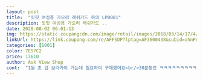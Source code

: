 ```yaml
---
layout: post 
title:  "릿핏 여성용 가오리 래쉬가드 하의 LP0001" 
description: 릿핏 여성용 가오리 래쉬가드 ..
date: 2020-08-02 06:01:13 
img: https://static.coupangcdn.com/image/retail/images/2018/03/14/17/4/47a81701-ffd3-463e-8dec-417daa1abb82.jpg 
linkUrl: https://link.coupang.com/re/AFFSDP?lptag=AF3600438&subid=ahnPublicAsk&pageKey=70318822&itemId=235088986&vendorItemId=3576069224&traceid=V0-113-433c656079f35c5a 
categories: [1001] 
color: 7E57C2 
price: 13610 
author: Ask View Shop 
cont:  "1월 초 급 보라카이 가는데 필요하여 구매했어요<br/>30분동안 ㅋㅋㅋㅋㅋㅋㅋㅋㅋㅋㅋㅋㅋ<br/>50대 아줌마의 바램이 조금 간절하지만<br/>가격도 착하고 하루만에 받을 수 있구요<br/>가서 바다에서 노는데 빅사이즈인 저에게 평소에 88입음 넉넉한데 잘 맞았어요<br/>같이 여행간 친구도 똑같이 쿠팡에서 산 이 바지더라구요... <br/>.<br/><br/>거기서 손빨래 바락바락했는데도 집에 오자마자 세탁기 돌렸는데도... <br/><br/>겉에는 다 털어내서 모래 없는줄 알았는데... <br/><br/>국내 바닷가 용으로는 괜찮지만.<br/>.<br/>(모래 입자가 더 굵으니... <br/> 안박힐것 같아요)<br/>그리고 사이즈는 생각보다는 조금 컸습니다.<br/> 물에 들어갔을 때 바지가 좀 떠오르더라구요.<br/><br/>글쎄요... <br/><br/>내 바지에 모래 이리 박혔는데 니껀 괜찮냐하니... <br/><br/>눌러주는 센스! 아주 최곱니다<br/>다 덮어주고 감싸주네요<br/>다 마음에 들었는데... <br/>.<br/> 입었을때도 나름 괜찮았어요<br/>다른 반바지들도 다 그래요... <br/><br/>다른 비치웨어들도 그런가 싶어 다 잡아 당겨보니... <br/>.<br/><br/>다이어트중 살이 빠지다가<br/>둘이 호텔방 테라스 선베드에서 열심히 바지 긁었어요... <br/>.<br/><br/>모래 일일히 다 긁어서 빼내셔야 해요!!!<br/>모래 조금씩 나와요 ㅋㅋㅋㅋㅋ<br/>몸무게 80kg대 찍으시는분들도 걱정하지말고<br/>몸에 이상이 생겨서 수술한후 약먹고 자고 약먹고 자고를<br/>뭐 어떻습니까!... <br/> 집에서 뒹굴뒹굴 입을건데요ㅋ<br/>바느질도 탄탄하고 디자인도 이뻐서 맘에 듭니다<br/>바닷가가 아니라도 집에서 편안한 평상복 반바지로<br/>바지 천을 잡아당기면 천안에 알알이 모래가 다 박혀 손톱으로 다 긁어내야해요... <br/><br/>바지에 잘 박혀서 올수있어요<br/>반바지 길이가 조금더 길었으면하는<br/>반복했더니 다시 8kg이 쪄서 이 더위에 입을 반바지가 없어서<br/>보라카이때도 입었었는데... <br/><br/>불편했는데 릿핏 반바지가 한줄기 빛이 되어 주네요^^<br/>스판이 짱짱해서 뭔짓을해도 안입은것처럼 편하면서<br/>아니이게 뭡니까??<br/>앉았다 일어서기 할때도 너무너무 편안하고<br/>요 반바지가 상품후기가 제일 좋아서 구매했어요<br/>요술반바지를 보내주셨네요^^<br/>워터파크 놀이용이나... <br/><br/>워터파크에서 입으려고 급하게 주문했습니다.<br/> 괜찮습니다.<br/> 저는 안에 입는 속바지가 있어서 그 위에 입으려고 주문한 거라 좋았습니다.<br/><br/>이 바지보다 촘촘하여 모래가 박혀있지 않더라구요... <br/><br/>이런것을보고 흔히 가성비가 좋다라는 말을하죠ㅎ<br/>이번에 파타야가서 알았네요... <br/>(한국 돌아오자마자 잘 안쓰는 상품평 남겨요.<br/>.<br/>)<br/>입어보고 좋아서 당장 두개 더 주문했답니다<br/>작아서 못입겠구나 했는데... <br/><br/>정말 손색없으니깐요<br/>정말 이가격에 이품질 웬만한 반바지보다<br/>제 제품만 혹시 불량인가 싶었는데... <br/><br/>제 체형이 그런거겠죠... <br/>.<br/><br/>제꺼보다 더 많이 박힌 바지더군요... <br/>.<br/><br/>주저없이 주문하세요<br/>집에서 막 입기 편안한 바지 찾던중에<br/>쫙쫙늘어나서 나의 비대한 허벅지와 엉덩이를<br/>처음 배송 받았을때  반바지가 너무 작아보여서<br/>천 자체가 해외 모래하고는 안맞나봐요 ㅋㅋㅋㅋ<br/>한국와서 잘 긁어내면 꽤 많은 양의 모래를 가지고 올수 있어요!!!<br/>해외 비치용으로는... <br/> 아닌것 같아요<br/>해외모래 가지고 오시고 싶으시다면 강추합니다!!!!<br/>허리 고무밴딩도 짱짱하고 지긋하게 허리와 배를<br/>허벅지가 워낙 튼실하니 좀 걷다보면 안쪽으로 말리는 현상있지만... <br/><br/>혹시 이거 하나만 입어야지 하시는 분은 많이 곤란한 상황이 일어날 거라고 보니 다시 생각하시길 바랍니다.<br/><br/>훨좋게 느껴집니다<br/>" 
---
```

